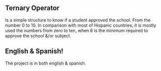 ## Ternary Operator

Is a simple structure to know if a student approved the school. From the number 0 to 10. In comparison with most of Hispanic countries, it is mostly used the numbers from zero to ten, when 6 is the minimum required to approve the school &/or subject.

## English & Spanish!

The project is in both english & spanish.
